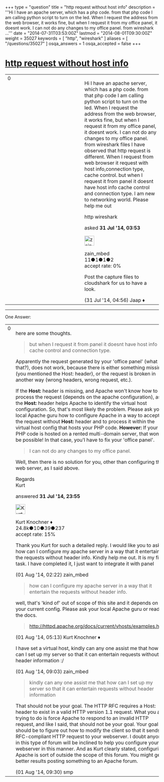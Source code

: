 +++
type = "question"
title = "http request without host info"
description = '''Hi I have an apache server, which has a php code. from that php code I am calling python script to turn on the led. When I request the address from the web browser, it works fine, but when I request it from my office panel, it doesnt work. I can not do any changes to my office panel. from wireshark ...'''
date = "2014-07-31T03:53:00Z"
lastmod = "2014-08-01T09:30:00Z"
weight = 35027
keywords = [ "http", "wireshark" ]
aliases = [ "/questions/35027" ]
osqa_answers = 1
osqa_accepted = false
+++

<div class="headNormal">

# [http request without host info](/questions/35027/http-request-without-host-info)

</div>

<div id="main-body">

<div id="askform">

<table id="question-table" style="width:100%;"><colgroup><col style="width: 50%" /><col style="width: 50%" /></colgroup><tbody><tr class="odd"><td style="width: 30px; vertical-align: top"><div class="vote-buttons"><span id="post-35027-upvote" class="ajax-command post-vote up" rel="nofollow" title="I like this post (click again to cancel)"> </span><div id="post-35027-score" class="post-score" title="current number of votes">0</div><span id="post-35027-downvote" class="ajax-command post-vote down" rel="nofollow" title="I dont like this post (click again to cancel)"> </span> <span id="favorite-mark" class="ajax-command favorite-mark" rel="nofollow" title="mark/unmark this question as favorite (click again to cancel)"> </span><div id="favorite-count" class="favorite-count"></div></div></td><td><div id="item-right"><div class="question-body"><p>Hi I have an apache server, which has a php code. from that php code I am calling python script to turn on the led. When I request the address from the web browser, it works fine, but when I request it from my office panel, it doesnt work. I can not do any changes to my office panel. from wireshark files I have observed that http request is different. When I request from web browser it request with host info,connection type, cache control. but when I request it from panel it doesnt have host info cache control and connection type. I am new to networking world. Please help me out</p></div><div id="question-tags" class="tags-container tags"><span class="post-tag tag-link-http" rel="tag" title="see questions tagged &#39;http&#39;">http</span> <span class="post-tag tag-link-wireshark" rel="tag" title="see questions tagged &#39;wireshark&#39;">wireshark</span></div><div id="question-controls" class="post-controls"></div><div class="post-update-info-container"><div class="post-update-info post-update-info-user"><p>asked <strong>31 Jul '14, 03:53</strong></p><img src="https://secure.gravatar.com/avatar/d58ee36544aed66df4d4d145ba0d4c19?s=32&amp;d=identicon&amp;r=g" class="gravatar" width="32" height="32" alt="zain_mbed&#39;s gravatar image" /><p><span>zain_mbed</span><br />
<span class="score" title="11 reputation points">11</span><span title="1 badges"><span class="badge1">●</span><span class="badgecount">1</span></span><span title="1 badges"><span class="silver">●</span><span class="badgecount">1</span></span><span title="2 badges"><span class="bronze">●</span><span class="badgecount">2</span></span><br />
<span class="accept_rate" title="Rate of the user&#39;s accepted answers">accept rate:</span> <span title="zain_mbed has no accepted answers">0%</span></p></div></div><div id="comments-container-35027" class="comments-container"><span id="35028"></span><div id="comment-35028" class="comment"><div id="post-35028-score" class="comment-score"></div><div class="comment-text"><p>Post the capture files to cloudshark for us to have a look.</p></div><div id="comment-35028-info" class="comment-info"><span class="comment-age">(31 Jul '14, 04:56)</span> <span class="comment-user userinfo">Jaap ♦</span></div></div></div><div id="comment-tools-35027" class="comment-tools"></div><div class="clear"></div><div id="comment-35027-form-container" class="comment-form-container"></div><div class="clear"></div></div></td></tr></tbody></table>

------------------------------------------------------------------------

<div class="tabBar">

<span id="sort-top"></span>

<div class="headQuestions">

One Answer:

</div>

</div>

<span id="35041"></span>

<div id="answer-container-35041" class="answer">

<table style="width:100%;"><colgroup><col style="width: 50%" /><col style="width: 50%" /></colgroup><tbody><tr class="odd"><td style="width: 30px; vertical-align: top"><div class="vote-buttons"><span id="post-35041-upvote" class="ajax-command post-vote up" rel="nofollow" title="I like this post (click again to cancel)"> </span><div id="post-35041-score" class="post-score" title="current number of votes">0</div><span id="post-35041-downvote" class="ajax-command post-vote down" rel="nofollow" title="I dont like this post (click again to cancel)"> </span></div></td><td><div class="item-right"><div class="answer-body"><p>here are some thoughts.</p><blockquote><p>but when I request it from panel it doesnt have host info cache control and connection type.</p></blockquote><p>Apparently the request generated by your 'office panel' (what is that?), does not work, because there is either something missing (you mentioned the Host: header), or the request is broken in another way (wrong headers, wrong request, etc.).</p><p>If the <strong>Host:</strong> header is missing, and Apache won't know how to process the request (depends on the apache configuration), as the <strong>Host:</strong> header helps Apache to identify the virtual host configuration. So, that's most likely the problem. Please ask your local Apache guru how to configure Apache in a way to accept the request without <strong>Host:</strong> header and to process it within the virtual host config that hosts your PHP code. <strong>However:</strong> If your PHP code is hosted on a rented multi-domain server, that won't be possible! In that case, you'l have to fix your 'office panel'.</p><blockquote><p>I can not do any changes to my office panel.</p></blockquote><p>Well, then there is no solution for you, other than configuring the web server, as I said above.</p><p>Regards<br />
Kurt</p></div><div class="answer-controls post-controls"></div><div class="post-update-info-container"><div class="post-update-info post-update-info-user"><p>answered <strong>31 Jul '14, 23:55</strong></p><img src="https://secure.gravatar.com/avatar/23b7bf5b13bc2c98b2e8aa9869ca5d75?s=32&amp;d=identicon&amp;r=g" class="gravatar" width="32" height="32" alt="Kurt%20Knochner&#39;s gravatar image" /><p><span>Kurt Knochner ♦</span><br />
<span class="score" title="24767 reputation points"><span>24.8k</span></span><span title="10 badges"><span class="badge1">●</span><span class="badgecount">10</span></span><span title="39 badges"><span class="silver">●</span><span class="badgecount">39</span></span><span title="237 badges"><span class="bronze">●</span><span class="badgecount">237</span></span><br />
<span class="accept_rate" title="Rate of the user&#39;s accepted answers">accept rate:</span> <span title="Kurt Knochner has 344 accepted answers">15%</span> </br></p></div></div><div id="comments-container-35041" class="comments-container"><span id="35049"></span><div id="comment-35049" class="comment"><div id="post-35049-score" class="comment-score"></div><div class="comment-text"><p>Thank you Kurt for such a detailed reply. I would like you to ask, how can I configure my apache server in a way that it entertain the requests without header info. Kindly help me out. It is my first task. I have completed it, I just want to integrate it with panel</p></div><div id="comment-35049-info" class="comment-info"><span class="comment-age">(01 Aug '14, 02:22)</span> <span class="comment-user userinfo">zain_mbed</span></div></div><span id="35056"></span><div id="comment-35056" class="comment"><div id="post-35056-score" class="comment-score"></div><div class="comment-text"><blockquote><p>how can I configure my apache server in a way that it entertain the requests without header info.</p></blockquote><p>well, that's 'kind of' out of scope of this site and it depends on your current config. Please ask your local Apache guru or read the docs.</p><blockquote><p><a href="http://httpd.apache.org/docs/current/vhosts/examples.html">http://httpd.apache.org/docs/current/vhosts/examples.html</a></p></blockquote></div><div id="comment-35056-info" class="comment-info"><span class="comment-age">(01 Aug '14, 05:13)</span> <span class="comment-user userinfo">Kurt Knochner ♦</span></div></div><span id="35071"></span><div id="comment-35071" class="comment"><div id="post-35071-score" class="comment-score"></div><div class="comment-text"><p>I have set a virtual host, kindly can any one assist me that how can I set up my server so that it can entertain requests without header information :/</p></div><div id="comment-35071-info" class="comment-info"><span class="comment-age">(01 Aug '14, 09:03)</span> <span class="comment-user userinfo">zain_mbed</span></div></div><span id="35072"></span><div id="comment-35072" class="comment"><div id="post-35072-score" class="comment-score"></div><div class="comment-text"><blockquote><p>kindly can any one assist me that how can I set up my server so that it can entertain requests without header information</p></blockquote><p>That should not be your goal. The HTTP RFC requires a Host: header to exist in a valid HTTP version 1.1 request. What you are trying to do is force Apache to respond to an invalid HTTP request, and like I said, that should not be your goal. Your goal should be to figure out how to modify the client so that it sends a RFC-compliant HTTP request to your webserver. I doubt anyone in this type of forum will be inclined to help you configure your webserver in this manner. And as Kurt clearly stated, configuring Apache is sort of outside the scope of this forum. You might get better results posting something to an Apache forum.</p></div><div id="comment-35072-info" class="comment-info"><span class="comment-age">(01 Aug '14, 09:30)</span> <span class="comment-user userinfo">smp</span></div></div></div><div id="comment-tools-35041" class="comment-tools"></div><div class="clear"></div><div id="comment-35041-form-container" class="comment-form-container"></div><div class="clear"></div></div></td></tr></tbody></table>

</div>

<div class="paginator-container-left">

</div>

</div>

</div>

